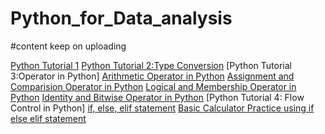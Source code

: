 # Python_for_Data_analysis
#content keep on uploading

[Python Tutorial 1](https://github.com/NirajanRijal/Python_for_Data_Analyst/blob/main/Python%20Tutorial%201.pdf)
[Python Tutorial 2:Type Conversion](https://github.com/NirajanRijal/Python_for_Data_Analyst/blob/main/Type%20Conversion%20.pdf)
[Python Tutorial 3:Operator in Python]
[Arithmetic Operator in Python](https://github.com/NirajanRijal/Python_for_Data_Analyst/blob/main/Arithmetic%20Operator%20in%20Python%20(Chapter%201).pdf)
[Assignment and Comparision Operator in Python](https://github.com/NirajanRijal/Python_for_Data_Analyst/blob/main/Assignment%20and%20Comparision%20Operator%20.pdf)
[Logical and Membership Operator in Python](https://github.com/NirajanRijal/Python_for_Data_Analyst/blob/main/logical%20and%20Membership%20operator.pdf)
[Identity and Bitwise Operator in Python](https://github.com/NirajanRijal/Python_for_Data_Analyst/blob/main/Identity%20and%20Bitwise%20Operator.pdf)
[Python Tutorial 4: Flow Control in Python]
[if, else, elif statement](https://github.com/NirajanRijal/Python_for_Data_Analyst/blob/main/if%20else%20elif%20statement.pdf)
[Basic Calculator Practice using if else elif statement](https://github.com/NirajanRijal/Python_for_Data_Analyst/blob/main/Basic%20calculator%20using%20if%20else%20elif%20statement.pdf)
